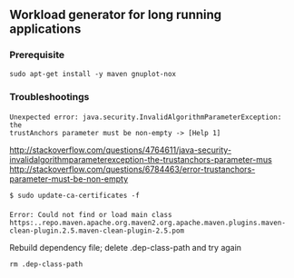 ## Workload generator for long running applications

### Prerequisite
```
sudo apt-get install -y maven gnuplot-nox
```

### Troubleshootings
####
```
Unexpected error: java.security.InvalidAlgorithmParameterException: the
trustAnchors parameter must be non-empty -> [Help 1]
```
http://stackoverflow.com/questions/4764611/java-security-invalidalgorithmparameterexception-the-trustanchors-parameter-mus
http://stackoverflow.com/questions/6784463/error-trustanchors-parameter-must-be-non-empty

```
$ sudo update-ca-certificates -f
```

####
```
Error: Could not find or load main class https:..repo.maven.apache.org.maven2.org.apache.maven.plugins.maven-clean-plugin.2.5.maven-clean-plugin-2.5.pom
```

Rebuild dependency file; delete .dep-class-path and try again
```
rm .dep-class-path
```
